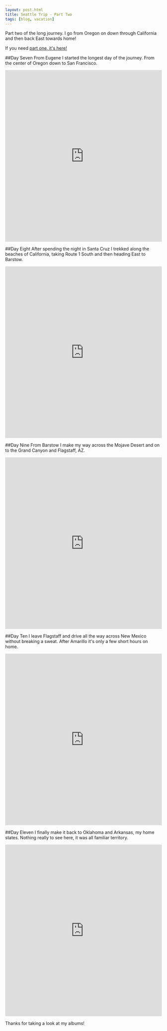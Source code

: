 ```yaml
---
layout: post.html
title: Seattle Trip - Part Two
tags: [blog, vacation]
---
```

Part two of the long journey. I go from Oregon on down through California
and then back East towards home!

If you need [part one, it's here!](http://nbwright.net/2013/10/28/seattle-trip-part-one/)

##Day Seven
From Eugene I started the longest day of the journey. From the center of
Oregon down to San Francisco.

<iframe class="imgur-album" width="100%" height="550" frameborder="0" src="http://imgur.com/a/dR14f/embed"></iframe>

##Day Eight
After spending the night in Santa Cruz I trekked along the beaches of
California, taking Route 1 South and then heading East to Barstow.

<iframe class="imgur-album" width="100%" height="550" frameborder="0" src="http://imgur.com/a/kmaqA/embed"></iframe>

##Day Nine
From Barstow I make my way across the Mojave Desert and on to the
Grand Canyon and Flagstaff, AZ.

<iframe class="imgur-album" width="100%" height="550" frameborder="0" src="http://imgur.com/a/s9i64/embed"></iframe>

##Day Ten
I leave Flagstaff and drive all the way across New Mexico without breaking
a sweat. After Amarillo it's only a few short hours on home.

<iframe class="imgur-album" width="100%" height="550" frameborder="0" src="http://imgur.com/a/rBPQz/embed"></iframe>

##Day Eleven
I finally make it back to Oklahoma and Arkansas, my home states. Nothing
really to see here, it was all familiar territory.

<iframe class="imgur-album" width="100%" height="550" frameborder="0" src="http://imgur.com/a/qcw5L/embed"></iframe>

Thanks for taking a look at my albums!
